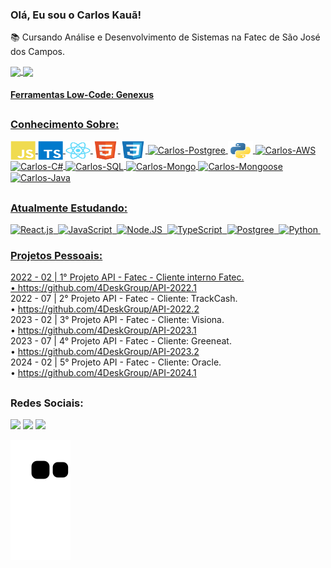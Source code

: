 ### Olá, Eu sou o Carlos Kauã!

📚 Cursando Análise e Desenvolvimento de Sistemas na Fatec de São José dos Campos.
<div alinhar = "centro">
 <a href="https://github.com/CarlosKB">
 <img align="center" height="190em" src="https://github-readme-stats.vercel.app/api?username=CarlosKB&show_icons=true&theme=midnight-purple&include_all_commits=true&count_private=true"/>
 <img align="center" height="190em" src="https://github-readme-stats.vercel.app/api/top-langs/?username=CarlosKB&layout=compact&langs_count=16&theme=midnight-purple"/>
</div>
 
 #### Ferramentas Low-Code: Genexus
  
 ##
 ### Conhecimento Sobre:
  <div style="display: inline_block">
  <img align="center" alt="Carlos-Js" height="30" width="40" src="https://raw.githubusercontent.com/devicons/devicon/master/icons/javascript/javascript-plain.svg">
  <img align="center" alt="Carlos-Ts" height="30" width="40" src="https://raw.githubusercontent.com/devicons/devicon/master/icons/typescript/typescript-plain.svg">
  <img align="center" alt="Carlos-React" height="30" width="40" src="https://raw.githubusercontent.com/devicons/devicon/master/icons/react/react-original.svg">
  <img align="center" alt="Carlos-HTML" height="30" width="40" src="https://raw.githubusercontent.com/devicons/devicon/master/icons/html5/html5-original.svg">
  <img align="center" alt="Carlos-CSS" height="30" width="40" src="https://raw.githubusercontent.com/devicons/devicon/master/icons/css3/css3-original.svg">
  <img align="center" alt="Carlos-Postgree" height="30" width="40" src="https://cdn.jsdelivr.net/gh/devicons/devicon/icons/postgresql/postgresql-original-wordmark.svg">
  <img align="center" alt="Carlos-Python" height="30" width="40" src="https://raw.githubusercontent.com/devicons/devicon/master/icons/python/python-original.svg">
  <img align="center" alt="Carlos-AWS" height="30" width="40" src="https://cdn.jsdelivr.net/gh/devicons/devicon@latest/icons/amazonwebservices/amazonwebservices-original-wordmark.svg">
  <img align="center" alt="Carlos-C#" height="30" width="40" src="https://cdn.jsdelivr.net/gh/devicons/devicon@latest/icons/csharp/csharp-original.svg">
  <img align="center" alt="Carlos-SQL" height="30" width="40" src="https://cdn.jsdelivr.net/gh/devicons/devicon@latest/icons/sqldeveloper/sqldeveloper-original.svg">
  <img align="center" alt="Carlos-Mongo" height="30" width="40" src="https://cdn.jsdelivr.net/gh/devicons/devicon@latest/icons/mongodb/mongodb-original.svg">
  <img align="center" alt="Carlos-Mongoose" height="30" width="40" src="https://cdn.jsdelivr.net/gh/devicons/devicon@latest/icons/mongoose/mongoose-original.svg">
  <img align="center" alt="Carlos-Java" height="30" width="40" src="https://cdn.jsdelivr.net/gh/devicons/devicon/icons/java/java-original-wordmark.svg">
   
 ##
 ### Atualmente Estudando:
![React.js](https://img.shields.io/badge/React-20232A?style=for-the-badge&logo=react&logoColor=61DAFB)&nbsp;
![JavaScript](https://img.shields.io/badge/JavaScript-F7DF1E?style=for-the-badge&logo=javascript&logoColor=black)&nbsp;
![Node.JS](https://img.shields.io/badge/Node.js-43853D?style=for-the-badge&logo=node.js&logoColor=white)&nbsp;
![TypeScript](https://img.shields.io/badge/TypeScript-007ACC?style=for-the-badge&logo=typescript&logoColor=white)&nbsp;
![Postgree](https://img.shields.io/badge/PostgreSQL-316192?style=for-the-badge&logo=postgresql&logoColor=white)&nbsp;
![Python](https://img.shields.io/badge/Python-14354C?style=for-the-badge&logo=python&logoColor=white)&nbsp;
  
### Projetos Pessoais:
  2022 - 02 | 1° Projeto API - Fatec - Cliente interno Fatec.</br>
    • https://github.com/4DeskGroup/API-2022.1</br>
  2022 - 07 | 2° Projeto API - Fatec - Cliente: TrackCash.</br>
    • https://github.com/4DeskGroup/API-2022.2</br>
  2023 - 02 | 3° Projeto API - Fatec - Cliente: Visiona.</br>
    • https://github.com/4DeskGroup/API-2023.1</br>
  2023 - 07 | 4° Projeto API - Fatec - Cliente: Greeneat.</br>
    • https://github.com/4DeskGroup/API-2023.2</br>
  2024 - 02 | 5° Projeto API - Fatec - Cliente: Oracle.</br>
    • https://github.com/4DeskGroup/API-2024.1</br>
   
##
  ### Redes Sociais:
  <a href="https://www.instagram.com/_carloskb/" target="_blank"><img src="https://img.shields.io/badge/-Instagram-%23E4405F?style=for-the-badge&logo=instagram&logoColor=white" target="_blank"></a>
  <a href = "mailto:fateccarlos@gmail.com"><img src="https://img.shields.io/badge/-Gmail-%23333?style=for-the-badge&logo=gmail&logoColor=white" target="_blank"></a>
  <a href="https://www.linkedin.com/in/carlos-kau%C3%A3-berg-56164b250" target="_blank"><img src="https://img.shields.io/badge/-LinkedIn-%230077B5?style=for-the-badge&logo=linkedin&logoColor=white" target="_blank"></a> 

 ![Snake animation](https://github.com/LaizaCristina/LaizaCristina/blob/output/github-contribution-grid-snake.svg)
